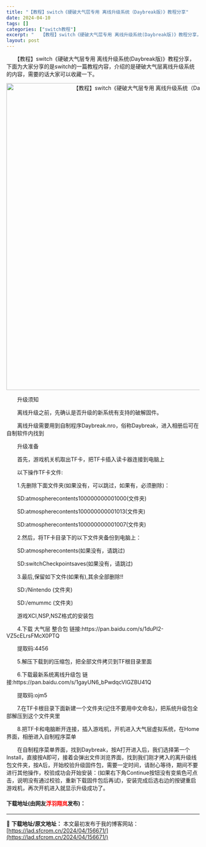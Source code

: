 ```yaml
---
title: "【教程】switch《硬破大气层专用 离线升级系统（Daybreak版）》教程分享"
date: 2024-04-10
tags: []
categories: ["switch教程"]
excerpt: "　　【教程】switch《硬破大气层专用 离线升级系统(Daybreak版)》教程分享，下面为大家分享的是switch的一篇教程内容，介绍的是硬破大气层离线升级系统的内容，需要的话大家可以收藏一下。 　　升级须知 　　离线升级之前，先确认是否升级的新系统有支持的破解固件。 　　离线升级需要用到自制程&hellip;"
layout: post
---
```


 <p>　　【教程】switch《硬破大气层专用 离线升级系统(Daybreak版)》教程分享，下面为大家分享的是switch的一篇教程内容，介绍的是硬破大气层离线升级系统的内容，需要的话大家可以收藏一下。</p> <p align="center"><img align="" border="0" src="https://lad.sfcrom.cn/wp-content/uploads/2024/04/20240410_66163192eb012.webp" width="800" alt="【教程】switch《硬破大气层专用 离线升级系统（Daybreak版）》教程分享" /></p> <p>　　升级须知</p> <p>　　离线升级之前，先确认是否升级的新系统有支持的破解固件。</p> <p>　　离线升级需要用到自制程序Daybreak.nro，俗称Daybreak，进入相册后可在自制软件内找到</p> <p>　　升级准备</p> <p>　　首先，游戏机关机取出TF卡，把TF卡插入读卡器连接到电脑上</p> <p>　　以下操作TF卡文件:</p> <p>　　1.先删除下面文件夹(如果没有，可以跳过，如果有，必须删除)：</p> <p>　　SD:atmospherecontents 100000000001000(文件夹)</p> <p>　　SD:atmospherecontents 100000000001013(文件夹)</p> <p>　　SD:atmospherecontents 100000000001007(文件夹)</p> <p>　　2.然后，将TF卡目录下的以下文件夹备份到电脑上：</p> <p>　　SD:atmospherecontents(如果没有，请跳过)</p> <p>　　SD:switchCheckpointsaves(如果没有，请跳过)</p> <p>　　3.最后,保留如下文件(如果有),其余全部删除!!</p> <p>　　SD:/Nintendo (文件夹)</p> <p>　　SD:/emummc (文件夹)</p> <p>　　游戏XCI,NSP,NSZ格式的安装包</p> <p>　　4.下载 大气层 整合包 链接:https://pan.baidu.com/s/1duPI2-VZ5cELrsFMcX0PTQ</p> <p>　　提取码:4456</p> <p>　　5.解压下载到的压缩包，把全部文件拷贝到TF根目录里面</p> <p>　　6.下载最新系统离线升级包 链接:https://pan.baidu.com/s/1gayUN6_bPwdqcVIGZBU41Q</p> <p>　　提取码:ojm5</p> <p>　　7.在TF卡根目录下面新建一个文件夹(记住不要用中文命名)，把系统升级包全部解压到这个文件夹里</p> <p>　　8.把TF卡和电脑断开连接，插入游戏机，开机进入大气层虚拟系统，在Home界面，相册进入自制程序菜单</p> <p>　　在自制程序菜单界面，找到Daybreak，按A打开进入后，我们选择第一个 Install，直接按A即可，接着会弹出文件浏览界面，找到我们刚才拷入的离升级线包文件夹，按A后，开始校验升级固件包，需要一定时间，请耐心等待，期间不要进行其他操作，校验成功会开始安装：(如果右下角Continue按钮没有变紫色可点击，说明没有通过校验，重新下载固件包后再试)，安装完成后选右边的按键重启游戏机，再次开机进入就显示升级成功了。</p> <p><h4>下载地址(由网友<font color="red">浮羽翔岚</font>发布)：</h4></p> 

---
📖 **下载地址/原文地址：** 本文最初发布于我的博客网站：[https://lad.sfcrom.cn/2024/04/156671/](https://lad.sfcrom.cn/2024/04/156671/)
